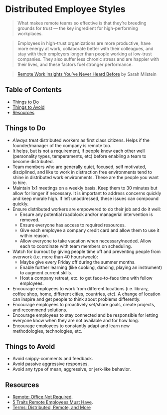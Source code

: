 # Distributed Employee Styles

> What makes remote teams so effective is that they’re breeding grounds for trust — the key
> ingredient for high-performing workplaces.

> Employees in high-trust organizations are more productive, have more energy at work, collaborate
> better with their colleagues, and stay with their employers longer than people working at
> low-trust companies. They also suffer less chronic stress and are happier with their lives, and
> these factors fuel stronger performance.

> [Remote Work Insights You’ve Never Heard Before](https://medium.com/better-programming/rethinking-remote-work-b1c43a52b8dd) by Sarah Milstein

<!-- Tocer[start]: Auto-generated, don't remove. -->

## Table of Contents

  - [Things to Do](#things-to-do)
  - [Things to Avoid](#things-to-avoid)
  - [Resources](#resources)

<!-- Tocer[finish]: Auto-generated, don't remove. -->

## Things to Do

- *Always* treat distributed workers as first class citizens. Helps if the founder/manager of the
  company is remote too.
- It helps, but is not a requirement, if people know each other well (personality types,
  temperaments, etc) before enabling a team to become distributed.
- Team members who are generally quiet, focused, self motivated, disciplined, and like to work in
  distraction free environments tend to shine in distributed work environments. These are the people
  you want to hire.
- Maintain 1x1 meetings on a weekly basis. Keep them to 30 minutes but allow for longer if
  necessary. It is important to address concerns quickly and keep morale high. If left unaddressed,
  these issues can compound quickly.
- Ensure distributed workers are empowered to do their job and do it well:
    - Ensure any potential roadblock and/or managerial intervention is removed.
    - Ensure everyone has access to required resources.
    - Give each employee a company credit card and allow them to use it within reason.
    - Allow everyone to take vacation when necessary/needed. Allow each to coordinate with team
      members on scheduling.
- Watch for burnout by giving people time off and preventing people from overwork (i.e. more than 40
  hours/week):
    - Maybe give every Friday off during the summer months.
    - Enable further learning (like cooking, dancing, playing an instrument) to augment current
      skills.
    - Host a company retreat, etc. to get face-to-face time with fellow employees.
- Encourage employees to work from different locations (i.e. library, coffee shop, home, different
  cities, countries, etc). A change of location can inspire and get people to think about problems
  differently.
- Encourage employees to proactively set/share goals, create projects, and recommend solutions.
- Encourage employees to stay connected and be responsible for letting everyone know when they are
  not available and for how long.
- Encourage employees to constantly adapt and learn new methodologies, technologies, etc.

## Things to Avoid

- Avoid snippy-comments and feedback.
- Avoid passive aggressive responses.
- Avoid any type of mean, aggressive, or jerk-like behavior.

## Resources

- [Remote: Office Not Required](https://37signals.com/remote).
- [5 Traits Remote Employees Must Have](http://www.inc.com/jeff-haden/5-traits-of-great-remote-employees.html).
- [Terms: Distributed, Remote, and More](http://vanderburg.org/blog/2016/05/31/mdt_2_distributed.html)
